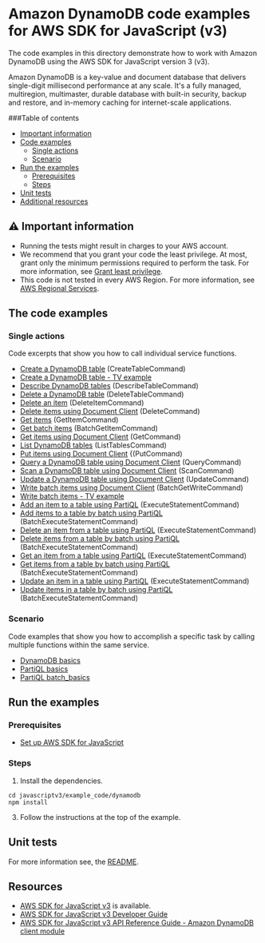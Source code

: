 # Amazon DynamoDB code examples for AWS SDK for JavaScript (v3)
The code examples in this directory demonstrate how to work with Amazon DynamoDB using the AWS SDK for JavaScript version 3 (v3).

Amazon DynamoDB is a key-value and document database that delivers single-digit millisecond performance at any scale. It's a fully managed, multiregion, multimaster, durable database with built-in security, backup and restore, and in-memory caching for internet-scale applications. 

###Table of contents
- [Important information](#-important-information)
- [Code examples](#code-examples)
  - [Single actions](#single-actions)
  - [Scenario](#scenario)
- [Run the examples](#run-the-examples)
  - [Prerequisites](#prerequisites)
  - [Steps](#steps)
- [Unit tests](#unit-tests)
- [Additional resources](#-A)

## ⚠️ Important information
* Running the tests might result in charges to your AWS account.
* We recommend that you grant your code the least privilege. At most, grant only the minimum permissions required to perform the task. For more information, see [Grant least privilege](https://docs.aws.amazon.com/IAM/latest/UserGuide/best-practices.html#grant-least-privilege).
* This code is not tested in every AWS Region. For more information, see [AWS Regional Services](https://aws.amazon.com/about-aws/global-infrastructure/regional-product-services).

## The code examples

### Single actions
Code excerpts that show you how to call individual service functions.

- [Create a DynamoDB table](src/ddb_createtable.js) (CreateTableCommand)
- [Create a DynamoDB table - TV example](src/QueryExample/ddb_createtable_tv.js)
- [Describe DynamoDB tables](src/ddb_describetable.js) (DescribeTableCommand)
- [Delete a DynamoDB table](src/ddb_deletetable.js) (DeleteTableCommand)
- [Delete an item](src/ddb_deleteitem.js) (DeleteItemCommand)
- [Delete items using Document Client](src/ddbdoc_delete_item.js) (DeleteCommand)
- [Get items](src/ddb_getitem.js) (GetItemCommand)
- [Get batch items](src/ddb_batchgetitem.js) (BatchGetItemCommand)
- [Get items using Document Client](src/movies/getItem.js) (GetCommand)
- [List DynamoDB tables](src/ddb_listtables.js) (ListTablesCommand)
- [Put items using Document Client](src/movies/putItem.js) {(PutCommand)
- [Query a DynamoDB table using Document Client](src/movies/queryTable.js) (QueryCommand)
- [Scan a DynamoDB table using Document Client](src/movies/scanTable.js) (ScanCommand)
- [Update a DynamoDB table using Document Client](src/movies/updateItem.js) (UpdateCommand)
- [Write batch items using Document Client](src/movies/writeData.js) (BatchGetWriteCommand)
- [Write batch items - TV example](src/QueryExample/ddb_batchwriteitem_tv.js)
- [Add an item to a table using PartiQL](src/partiQL_examples/src/partiql_putItem.js) (ExecuteStatementCommand)
- [Add items to a table by batch using PartiQL](src/partiQL_examples/src/partiql_batch_putItems.js) (BatchExecuteStatementCommand)
- [Delete an item from a table using PartiQL](src/partiQL_examples/src/partiql_deleteItem.js) (ExecuteStatementCommand)
- [Delete items from a table by batch using PartiQL](src/partiQL_examples/src/partiql_batch_deleteItems.js) (BatchExecuteStatementCommand)
- [Get an item from a table using PartiQL](src/partiQL_examples/src/partiql_getItem.js) (ExecuteStatementCommand)
- [Get items from a table by batch using PartiQL](src/partiQL_examples/src/partiql_batch_getItems.js) (BatchExecuteStatementCommand)
- [Update an item in a table using PartiQL](src/partiQL_examples/src/partiql_updateItem.js) (ExecuteStatementCommand)
- [Update items in a table by batch using PartiQL](src/partiQL_examples/src/partiql_batch_updateItems.js) (BatchExecuteStatementCommand)


### Scenario 
Code examples that show you how to accomplish a specific task by calling multiple functions within the same service.

- [DynamoDB basics](scenarios/dynamodb_basics/src/dynamodb_basics.js)
- [PartiQL basics](scenarios/partiQL_basics/src/partiQL_basics.js)
- [PartiQL batch_basics](scenarios/partiQL_basics/src/partiQL_batch_basics.js)

## Run the examples

### Prerequisites

- [Set up AWS SDK for JavaScript](../README.md#prerequisites)

### Steps

1. Install the dependencies.

```
cd javascriptv3/example_code/dynamodb
npm install
```
3. Follow the instructions at the top of the example.

## Unit tests
For more information see, the [README](../README.md).

## Resources
- [AWS SDK for JavaScript v3](https://github.com/aws/aws-sdk-js-v3) is available. 
- [AWS SDK for JavaScript v3 Developer Guide](https://docs.aws.amazon.com/sdk-for-javascript/v3/developer-guide/dynamodb-examples.html) 
- [AWS SDK for JavaScript v3 API Reference Guide - Amazon DynamoDB client module](https://docs.aws.amazon.com/AWSJavaScriptSDK/v3/latest/clients/client-dynamodb/index.html) 

